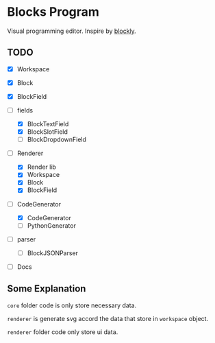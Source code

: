 # Blocks Program

Visual programming editor. Inspire by [blockly](https://github.com/google/blockly).

## TODO

- [x] Workspace
- [x] Block
- [x] BlockField
- [ ] fields
  - [x] BlockTextField
  - [x] BlockSlotField
  - [ ] BlockDropdownField
- [ ] Renderer
  - [x] Render lib
  - [x] Workspace
  - [x] Block
  - [x] BlockField
- [ ] CodeGenerator
  - [x] CodeGenerator
  - [ ] PythonGenerator
- [ ] parser

  - [ ] BlockJSONParser

- [ ] Docs

## Some Explanation

`core` folder code is only store necessary data.

`renderer` is generate svg accord the data that store in `workspace` object.

`renderer` folder code only store ui data.
